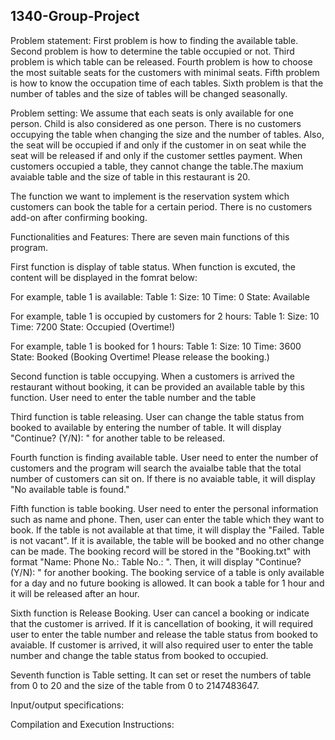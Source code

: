 ## 1340-Group-Project

Problem statement:
First problem is how to finding the available table. Second problem is how to determine the table occupied or not. Third problem is which table can be released. Fourth problem is how to choose the most suitable seats for the customers with minimal seats. Fifth problem is how to know the occupation time of each tables. Sixth problem is that the number of tables and the size of tables will be changed seasonally. 

Problem setting:
We assume that each seats is only available for one person. Child is also considered as one person. There is no customers occupying the table when changing the size and the number of tables. Also, the seat will be occupied if and only if the customer in on seat while the seat will be released if and only if the customer settles payment. When customers occupied a table, they cannot change the table.The maxium avaiable table and the size of table in this restaurant is 20. 

The function we want to implement is the reservation system which customers can book the table for a certain period. There is no customers add-on after confirming booking.

Functionalities and Features:
There are seven main functions of this program.

First function is display of table status. When function is excuted, the content will be displayed in the fomrat below:

For example, table 1 is available:
Table 1: 
Size: 10 Time: 0 State: Available

For example, table 1 is occupied by customers for 2 hours:
Table 1:
Size: 10 Time: 7200 State: Occupied (Overtime!)

For example, table 1 is booked for 1 hours:
Table 1:
Size: 10 Time: 3600 State: Booked (Booking Overtime! Please release the booking.)

Second function is table occupying. When a customers is arrived the restaurant without booking, it can be provided an available table by this function. User need to enter the table number and the table 

Third function is table releasing. User can change the table status from booked to available by entering the number of table. It will display "Continue? (Y/N): " for another table to be released. 

Fourth function is finding available table. User need to enter the number of customers and the program will search the avaialbe table that the total number of customers can sit on. If there is no avaiable table, it will display "No available table is found."

Fifth function is table booking. User need to enter the personal information such as name and phone. Then, user can enter the table which they want to book. If the table is not available at that time, it will display the "Failed. Table is not vacant". If it is available, the table will be booked and no other change can be made. The booking record will be stored in the "Booking.txt" with format "Name: Phone No.: Table No.: ". Then, it will display "Continue? (Y/N): " for another booking. The booking service of a table is only available for a day and no future booking is allowed. It can book a table for 1 hour and it will be released after an hour.

Sixth function is Release Booking. User can cancel a booking or indicate that the customer is arrived. If it is cancellation of booking, it will required user to enter the table number and release the table status from booked to avaiable. If customer is arrived, it will also required user to enter the table number and change the table status from booked to occupied.

Seventh function is Table setting. It can set or reset the numbers of table from 0 to 20 and the size of the table from 0 to 2147483647.

Input/output specifications:

Compilation and Execution Instructions:
